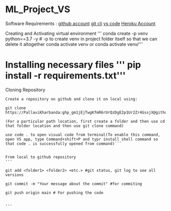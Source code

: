 # ML_Project_VS


Software Requirements :
[github account](https://github.com/) 
[git cli](https://git-scm.com/downloads)
[vs code](https://code.visualstudio.com/)
[Heroku Account](heroku.com) 



Creating  and  Activating virtual environment
'''
conda create -p venv python==3.7 -y # -p to create venv in project folder itself so that we can delete it altogether
conda activate venv or conda activate venv/'''

Installing necessary files
'''
pip install -r requirements.txt'''
=======

Cloning Repository
```
Create a repository on github and clone it on local using:

git clone https://PallaviKharbanda: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@github.com/PallaviKharbanda/ML_Project_VS.git

(For a particular path location, first create a folder and then use cd that folder location and then use git clone command)

use code . to open visual code from terminal(To enable this command, open VS app, type Command+shift+P and typr install shell command so that code . is successfully opened from command)```


From local to github repository
'''

git add <folder1> <folder2> <etc.> #git status, git log to see all versions
  
git commit -m "Your message about the commit" #for commiting

git push origin main # For pushing the code


'''
